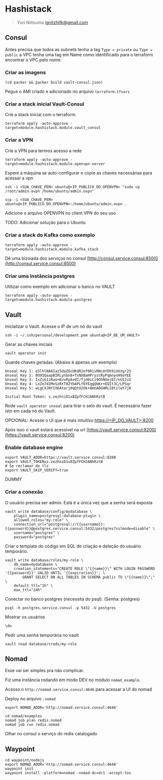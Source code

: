 # Hashistack

> Yuri Niitsuma <ignitzhjfk@gmail.com>

## Consul

Antes precisa que todos as subnets tenha a tag `Type = private` ou `Type = public` a VPC tenha uma tag em Name como identificado para o terraform encontrar o VPC pelo nome.

### Criar as imagens

```shell
(cd packer && packer build vault-consul.json)
```

Pegue o AMI criado e adicionado no arquivo `terraform.tfvars`

### Criar a stack inicial Vault-Consul

Crie a stack inicial com o terraform.

```shell
terraform apply -auto-approve -target=module.hashistack.module.vault_consul
```

### Criar a VPN

Crie a VPN para termos acesso a rede

```shell
terraform apply -auto-approve -target=module.hashistack.module.openvpn-server
```

Espere a máquina se auto-configurar e copie as chaves necessárias para acessar a vpn

```
ssh -i <SUA_CHAVE_PEM> ubuntu@<IP_PUBLICO_DO_OPENVPN> "sudo cp /root/admin.ovpn /home/ubuntu/admin.ovpn"
```

```
scp -i <SUA_CHAVE_PEM> ubuntu@<IP_PUBLICO_DO_OPENVPN>:/home/ubuntu/admin.ovpn .
```

Adicione o arquivo OPENVPN no client VPN do seu uso

TODO: Adicionar solução para o Ubuntu

### Criar a stack do Kafka como exemplo

```shell
terraform apply -auto-approve -target=module.hashistack.module.kafka_stack
```

Dê uma bizoiada dos serviços no consul [http://consul.service.consul:8500](http://consul.service.consul:8500)

### Criar uma instância postgres

Utilizar como exemplo em adicionar o banco no VAULT

```shell
terraform apply -auto-approve -target=module.hashistack.module.postgres
```

## Vault

Inicializar o Vault. Acesse o IP de um nó do vault

```shell
ssh -i ~/.ssh/personal/development.pem ubuntu@<IP_DE_UM_VAULT>
```

Gerar as chaves iniciais

```shell
vault operator init
```

Guarde chaves geradas. (Abaixo é apenas um exemplo)

```shell
Unseal Key 1: e5lhlNA8Iaz5daZOcUKdR2ef0RivRNcmYDh9iUUzgr25
Unseal Key 2: 0O9IQaapBIRLynbn8+TxNXBaHPryzcRyPqmnynH9aYEE
Unseal Key 3: IsZiG1iRao+KvvRyAv8I/fjd0iCi9OhNUejEC/nG52iG
Unseal Key 4: LxZo7d2MoSzRtT0ZYbAPLf6YEqgQbK++EQIt3C/LP5qr
Unseal Key 5: wLgCXJNYIX6Atarj0qQtO2Ok+8mnA0GHRLI8tilwt7jH

Initial Root Token: s.zezhniD1x8ZpfFCHJANhRztB
```

Rode `vault operator unseal` para tirar o selo do vault. É necessário fazer isto em cada nó do Vault.

OPCIONAL: Acesse o UI que é mais intuitivo [https://<IP_DO_VAULT>:8200](https://<IP_DO_VAULT>:8200)

Após isso o vault estará acessível na url [https://vault.service.consul:8200](https://vault.service.consul:8200)

### Enable database engine

```shell
export VAULT_ADDR=https://vault.service.consul:8200
export VAULT_TOKEN=s.zezhniD1x8ZpfFCHJANhRztB
# Se reclamar do tls
export VAULT_SKIP_VERIFY=true
```

DUMMY

### Criar a conexão

O usuário precisa ser admin. Está é a única vez que a senha será exposta

```shell
vault write database/config/mydatabase \
    plugin_name=postgresql-database-plugin \
    allowed_roles="my-role" \
    connection_url="postgresql://{{username}}:{{password}}@postgres.service.consul:5432/postgres?sslmode=disable" \
    username="postgres" \
    password="postgres"
```

Criar o template do código em SQL de criação e deleção do usuário temporário.

```shell
vault write database/roles/my-role \
    db_name=mydatabase \
    creation_statements="CREATE ROLE \"{{name}}\" WITH LOGIN PASSWORD '{{password}}' VALID UNTIL '{{expiration}}'; \
        GRANT SELECT ON ALL TABLES IN SCHEMA public TO \"{{name}}\";" \
    default_ttl="1h" \
    max_ttl="24h"
```

Conectar no banco postgres (necessita do psql). (Senha: postgres)

```shell
psql -h postgres.service.consul -p 5432 -U postgres
```

Mostrar os usuários

```sql
\du
```

Pedir uma senha temporária no vault

```
vault read database/creds/my-role
```

## Nomad

Esse vai ser simples pra não complicar.

Fiz uma instância rodando em modo DEV no módulo `nomad_example`.

Acesso o `http://nomad.service.consul:4646` para acessar a UI do nomad

Deploy no arquivo `.nomad`

```shell
export NOMAD_ADDR='http://nomad.service.consul:4646'

cd nomad/examples
nomad job plan redis.nomad
nomad job run redis.nomad
```

Olhar no consul o serviço do redis catalogado

## Waypoint

```shell
cd waypoint/nodejs
export NOMAD_ADDR='http://nomad.service.consul:4646'
waypoint init
waypoint install -platform=nomad -nomad-dc=dc1 -accept-tos
```

